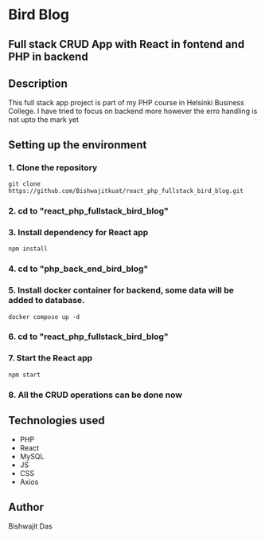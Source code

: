 # Bird Blog

## Full stack CRUD App with React in fontend and PHP in backend

## Description

This full stack app project is part of my PHP course in Helsinki Business College. I have tried to focus on backend more however the erro handling is not upto the mark yet

## Setting up the environment

### 1. Clone the repository

```
git clone https://github.com/Bishwajitkuat/react_php_fullstack_bird_blog.git

```

### 2. cd to "react_php_fullstack_bird_blog"

### 3. Install dependency for React app

```
npm install
```

### 4. cd to "php_back_end_bird_blog"

### 5. Install docker container for backend, some data will be added to database.

```
docker compose up -d
```

### 6. cd to "react_php_fullstack_bird_blog"

### 7. Start the React app

```
npm start
```

### 8. All the CRUD operations can be done now

## Technologies used

- PHP
- React
- MySQL
- JS
- CSS
- Axios

## Author

Bishwajit Das

